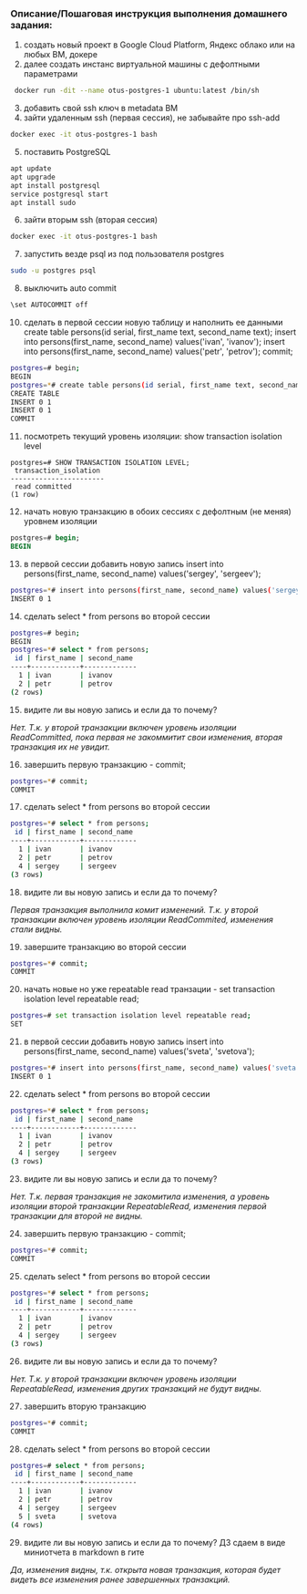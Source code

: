 ### Описание/Пошаговая инструкция выполнения домашнего задания:
1. создать новый проект в Google Cloud Platform, Яндекс облако или на любых ВМ, докере
2. далее создать инстанс виртуальной машины с дефолтными параметрами
```bash
 docker run -dit --name otus-postgres-1 ubuntu:latest /bin/sh
```
3. добавить свой ssh ключ в metadata ВМ
4. зайти удаленным ssh (первая сессия), не забывайте про ssh-add
```bash
docker exec -it otus-postgres-1 bash
```
5. поставить PostgreSQL
```bash
apt update
apt upgrade
apt install postgresql
service postgresql start
apt install sudo
```
6. зайти вторым ssh (вторая сессия)
```bash
docker exec -it otus-postgres-1 bash
```
7. запустить везде psql из под пользователя postgres
```bash
sudo -u postgres psql
```
8. выключить auto commit
```bash
\set AUTOCOMMIT off
```
10. сделать в первой сессии новую таблицу и наполнить ее данными create table persons(id serial, first_name text, second_name text); insert into persons(first_name, second_name) values('ivan', 'ivanov'); insert into persons(first_name, second_name) values('petr', 'petrov'); commit;
```bash
postgres=# begin;
BEGIN
postgres=*# create table persons(id serial, first_name text, second_name text); insert into persons(first_name, second_name) values('ivan', 'ivanov'); insert into persons(first_name, second_name) values('petr', 'petrov'); commit;
CREATE TABLE
INSERT 0 1
INSERT 0 1
COMMIT
```
11. посмотреть текущий уровень изоляции: show transaction isolation level
```shell
postgres=# SHOW TRANSACTION ISOLATION LEVEL;
 transaction_isolation
-----------------------
 read committed
(1 row)
```
12. начать новую транзакцию в обоих сессиях с дефолтным (не меняя) уровнем изоляции
```sql
postgres=# begin;
BEGIN
```
13. в первой сессии добавить новую запись insert into persons(first_name, second_name) values('sergey', 'sergeev');
```bash
postgres=*# insert into persons(first_name, second_name) values('sergey', 'sergeev');
INSERT 0 1
```
14. сделать select * from persons во второй сессии
```bash
postgres=# begin;
BEGIN
postgres=*# select * from persons;
 id | first_name | second_name
----+------------+-------------
  1 | ivan       | ivanov
  2 | petr       | petrov
(2 rows)
```
15. видите ли вы новую запись и если да то почему?

*Нет. Т.к. у второй транзакции включен уровень изоляции ReadCommitted, пока первая не закоммитит свои изменения, вторая транзакция их не увидит.*

16. завершить первую транзакцию - commit;

```bash
postgres=*# commit;
COMMIT
```

17. сделать select * from persons во второй сессии

```bash
postgres=*# select * from persons;
 id | first_name | second_name
----+------------+-------------
  1 | ivan       | ivanov
  2 | petr       | petrov
  4 | sergey     | sergeev
(3 rows)
```

18. видите ли вы новую запись и если да то почему?

*Первая транзакция выполнила комит изменений. Т.к. у второй транзакции включен уровень изоляции ReadCommited, изменения стали видны.*

19. завершите транзакцию во второй сессии

```bash
postgres=*# commit;
COMMIT
```

20. начать новые но уже repeatable read транзации - set transaction isolation level repeatable read;

```bash
postgres=# set transaction isolation level repeatable read;
SET
```

21. в первой сессии добавить новую запись insert into persons(first_name, second_name) values('sveta', 'svetova');

```bash
postgres=*# insert into persons(first_name, second_name) values('sveta', 'svetova');
INSERT 0 1
```

22. сделать select * from persons во второй сессии

```bash
postgres=*# select * from persons;
 id | first_name | second_name
----+------------+-------------
  1 | ivan       | ivanov
  2 | petr       | petrov
  4 | sergey     | sergeev
(3 rows)
```

23. видите ли вы новую запись и если да то почему?

*Нет. Т.к. первая транзакция не закомитила изменения, а уровень изоляции второй транзакции RepeatableRead, изменения первой транзакции для второй не видны.*

24. завершить первую транзакцию - commit;

```bash
postgres=*# commit;
COMMIT
```

25. сделать select * from persons во второй сессии

```bash
postgres=*# select * from persons;
 id | first_name | second_name
----+------------+-------------
  1 | ivan       | ivanov
  2 | petr       | petrov
  4 | sergey     | sergeev
(3 rows)
```

26. видите ли вы новую запись и если да то почему?

*Нет. Т.к. у второй транзакции включен уровень изоляции RepeatableRead, изменения других транзакций не будут видны.*

27. завершить вторую транзакцию

```bash
postgres=*# commit;
COMMIT
```

28. сделать select * from persons во второй сессии

```bash
postgres=# select * from persons;
 id | first_name | second_name
----+------------+-------------
  1 | ivan       | ivanov
  2 | petr       | petrov
  4 | sergey     | sergeev
  5 | sveta      | svetova
(4 rows)
```

29. видите ли вы новую запись и если да то почему? ДЗ сдаем в виде миниотчета в markdown в гите

*Да, изменения видны, т.к. открыта новая транзакция, которая будет видеть все изменения ранее завершенных транзакций.*
